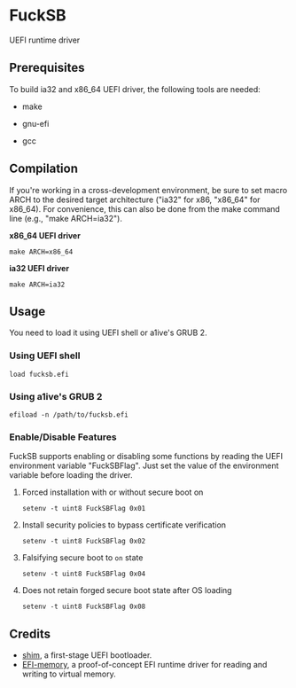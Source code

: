 # FuckSB

UEFI runtime driver

## Prerequisites

To build ia32 and x86_64 UEFI driver, the following tools are needed:

- make 

- gnu-efi 

- gcc 

## Compilation

If you're working in a cross-development environment, be sure to set
macro ARCH to the desired target architecture ("ia32" for x86, "x86_64" for
x86_64).  For convenience, this can also be done from
the make command line (e.g., "make ARCH=ia32").

**x86_64 UEFI driver**

```
make ARCH=x86_64
```

**ia32 UEFI driver**

```
make ARCH=ia32
```

## Usage

You need to load it using UEFI shell or a1ive's GRUB 2.

### Using UEFI shell

```
load fucksb.efi
```

### Using a1ive's GRUB 2

```
efiload -n /path/to/fucksb.efi
```

### Enable/Disable Features

FuckSB supports enabling or disabling some functions by reading the UEFI environment variable "FuckSBFlag". Just set the value of the environment variable before loading the driver.

1. Forced installation with or without secure boot on

   ```
   setenv -t uint8 FuckSBFlag 0x01
   ```

2. Install security policies to bypass certificate verification

   ```
   setenv -t uint8 FuckSBFlag 0x02
   ```

3. Falsifying secure boot to `on` state

   ```
   setenv -t uint8 FuckSBFlag 0x04
   ```

4. Does not retain forged secure boot state after OS loading

   ```
   setenv -t uint8 FuckSBFlag 0x08
   ```

## Credits

- [shim](https://github.com/rhboot/shim), a first-stage UEFI bootloader.
- [EFI-memory](https://github.com/SamuelTulach/efi-memory), a proof-of-concept EFI runtime driver for reading and writing to virtual memory.
